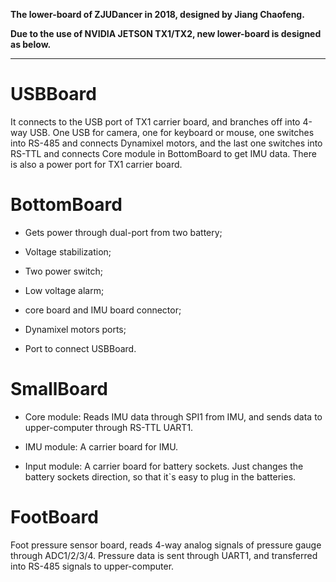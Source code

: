 **The lower-board of ZJUDancer in 2018, designed by Jiang Chaofeng.**

**Due to the use of NVIDIA JETSON TX1/TX2, new lower-board is designed as below.**

---

# **USBBoard**

It connects to the USB port of TX1 carrier board, and branches off into 4-way USB. One USB for camera, one for keyboard or mouse, one switches into RS-485 and connects Dynamixel motors, and the last one switches into RS-TTL and connects Core module in BottomBoard to get IMU data. There is also a power port for TX1 carrier board.

# **BottomBoard**

+ Gets power through dual-port from two battery;

+ Voltage stabilization;

+ Two power switch;

+ Low voltage alarm;

+ core board and IMU board connector;

+ Dynamixel motors ports;

+ Port to connect USBBoard.

# **SmallBoard**

+ Core module: Reads IMU data through SPI1 from IMU, and sends data to upper-computer through RS-TTL UART1.

+ IMU module: A carrier board for IMU.

+ Input module: A carrier board for battery sockets. Just changes the battery sockets direction, so that it`s easy to plug in the batteries.

# **FootBoard**

Foot pressure sensor board, reads 4-way analog signals of pressure gauge through ADC1/2/3/4. Pressure data is sent through UART1, and transferred into RS-485 signals to upper-computer.